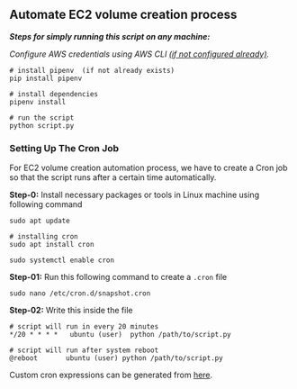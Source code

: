 ## Automate EC2 volume creation process

***Steps for simply running this script on any machine:***

_Configure AWS credentials using AWS CLI [(if not configured already)](https://docs.aws.amazon.com/cli/latest/reference/configure/)._

  ```
# install pipenv  (if not already exists)
pip install pipenv

# install dependencies
pipenv install

# run the script
python script.py
```

### Setting Up The Cron Job
For EC2 volume creation automation process, we have to create a Cron job so that the script runs after a certain time automatically.

**Step-0:** Install necessary packages or tools in Linux machine using following command

    sudo apt update
    
    # installing cron
    sudo apt install cron
    
    sudo systemctl enable cron
	
**Step-01:** Run this following command to create a `.cron` file

    sudo nano /etc/cron.d/snapshot.cron

**Step-02:** Write this inside the file

    # script will run in every 20 minutes
    */20 * * * *   ubuntu (user)  python /path/to/script.py
    
    # script will run after system reboot
    @reboot       ubuntu (user) python /path/to/script.py
Custom cron expressions can be generated from [here](https://crontab.guru/).
